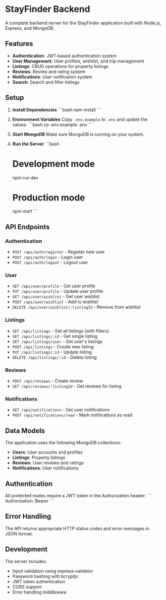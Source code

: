 # StayFinder Backend

A complete backend server for the StayFinder application built with Node.js, Express, and MongoDB.

## Features

- **Authentication**: JWT-based authentication system
- **User Management**: User profiles, wishlist, and trip management
- **Listings**: CRUD operations for property listings
- **Reviews**: Review and rating system
- **Notifications**: User notification system
- **Search**: Search and filter listings

## Setup

1. **Install Dependencies**
   \`\`\`bash
   npm install
   \`\`\`

2. **Environment Variables**
   Copy `.env.example` to `.env` and update the values:
   \`\`\`bash
   cp .env.example .env
   \`\`\`

3. **Start MongoDB**
   Make sure MongoDB is running on your system.

4. **Run the Server**
   \`\`\`bash
   # Development mode
   npm run dev
   
   # Production mode
   npm start
   \`\`\`

## API Endpoints

### Authentication
- `POST /api/auth/register` - Register new user
- `POST /api/auth/login` - Login user
- `POST /api/auth/logout` - Logout user

### User
- `GET /api/user/profile` - Get user profile
- `PUT /api/user/profile` - Update user profile
- `GET /api/user/wishlist` - Get user wishlist
- `POST /api/user/wishlist` - Add to wishlist
- `DELETE /api/user/wishlist/:listingId` - Remove from wishlist

### Listings
- `GET /api/listings` - Get all listings (with filters)
- `GET /api/listings/:id` - Get single listing
- `GET /api/listings/user` - Get user's listings
- `POST /api/listings` - Create new listing
- `PUT /api/listings/:id` - Update listing
- `DELETE /api/listings/:id` - Delete listing

### Reviews
- `POST /api/reviews` - Create review
- `GET /api/reviews/:listingId` - Get reviews for listing

### Notifications
- `GET /api/notifications` - Get user notifications
- `POST /api/notifications/read` - Mark notifications as read

## Data Models

The application uses the following MongoDB collections:
- **Users**: User accounts and profiles
- **Listings**: Property listings
- **Reviews**: User reviews and ratings
- **Notifications**: User notifications

## Authentication

All protected routes require a JWT token in the Authorization header:
\`\`\`
Authorization: Bearer <your-jwt-token>
\`\`\`

## Error Handling

The API returns appropriate HTTP status codes and error messages in JSON format.

## Development

The server includes:
- Input validation using express-validator
- Password hashing with bcryptjs
- JWT token authentication
- CORS support
- Error handling middleware
